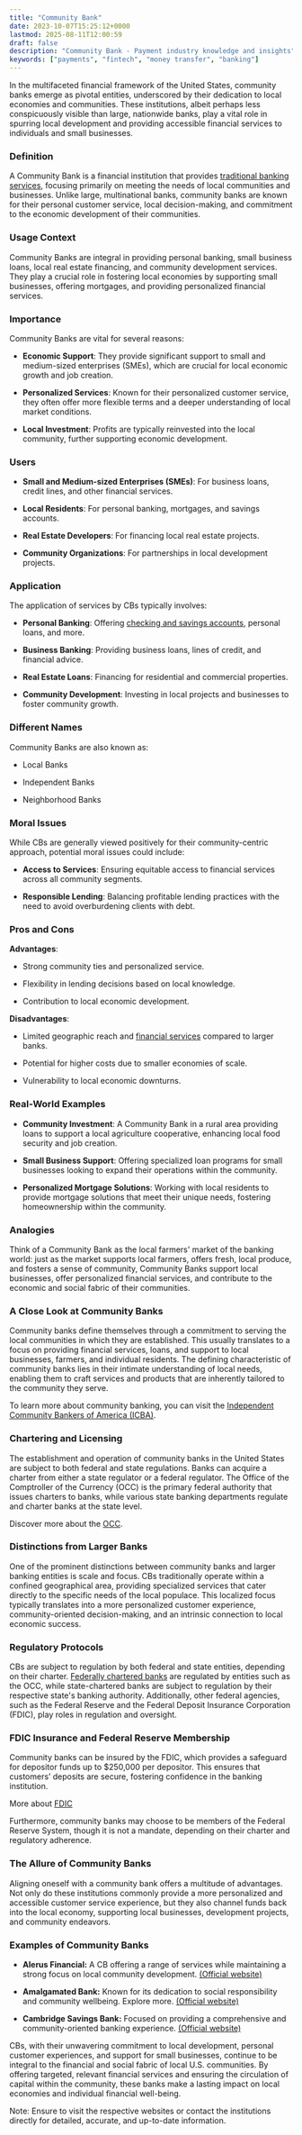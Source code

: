 ```yaml
---
title: "Community Bank"
date: 2023-10-07T15:25:12+0000
lastmod: 2025-08-11T12:00:59
draft: false
description: "Community Bank - Payment industry knowledge and insights"
keywords: ["payments", "fintech", "money transfer", "banking"]
---
```


In the multifaceted financial framework of the United States, community banks emerge as pivotal entities, underscored by their dedication to local economies and communities. These institutions, albeit perhaps less conspicuously visible than large, nationwide banks, play a vital role in spurring local development and providing accessible financial services to individuals and small businesses.

### Definition

A Community Bank is a financial institution that provides [traditional banking services](https://faisalkhanllc.xyz/resources/payments-wiki/b/banking/), focusing primarily on meeting the needs of local communities and businesses. Unlike large, multinational banks, community banks are known for their personal customer service, local decision-making, and commitment to the economic development of their communities.

### Usage Context

Community Banks are integral in providing personal banking, small business loans, local real estate financing, and community development services. They play a crucial role in fostering local economies by supporting small businesses, offering mortgages, and providing personalized financial services.

### Importance

Community Banks are vital for several reasons:

- **Economic Support**: They provide significant support to small and medium-sized enterprises (SMEs), which are crucial for local economic growth and job creation.

- **Personalized Services**: Known for their personalized customer service, they often offer more flexible terms and a deeper understanding of local market conditions.

- **Local Investment**: Profits are typically reinvested into the local community, further supporting economic development.

### Users

- **Small and Medium-sized Enterprises (SMEs)**: For business loans, credit lines, and other financial services.

- **Local Residents**: For personal banking, mortgages, and savings accounts.

- **Real Estate Developers**: For financing local real estate projects.

- **Community Organizations**: For partnerships in local development projects.

### Application

The application of services by CBs typically involves:

- **Personal Banking**: Offering [checking and savings accounts](https://faisalkhanllc.xyz/resources/payments-wiki/c/checking-account/), personal loans, and more.

- **Business Banking**: Providing business loans, lines of credit, and financial advice.

- **Real Estate Loans**: Financing for residential and commercial properties.

- **Community Development**: Investing in local projects and businesses to foster community growth.

### Different Names

Community Banks are also known as:

- Local Banks

- Independent Banks

- Neighborhood Banks

### Moral Issues

While CBs are generally viewed positively for their community-centric approach, potential moral issues could include:

- **Access to Services**: Ensuring equitable access to financial services across all community segments.

- **Responsible Lending**: Balancing profitable lending practices with the need to avoid overburdening clients with debt.

### Pros and Cons

**Advantages**:

- Strong community ties and personalized service.

- Flexibility in lending decisions based on local knowledge.

- Contribution to local economic development.

**Disadvantages**:

- Limited geographic reach and [financial services](https://faisalkhanllc.xyz/resources/payments-wiki/f/financial-services/) compared to larger banks.

- Potential for higher costs due to smaller economies of scale.

- Vulnerability to local economic downturns.

### Real-World Examples

- **Community Investment**: A Community Bank in a rural area providing loans to support a local agriculture cooperative, enhancing local food security and job creation.

- **Small Business Support**: Offering specialized loan programs for small businesses looking to expand their operations within the community.

- **Personalized Mortgage Solutions**: Working with local residents to provide mortgage solutions that meet their unique needs, fostering homeownership within the community.

### Analogies

Think of a Community Bank as the local farmers' market of the banking world: just as the market supports local farmers, offers fresh, local produce, and fosters a sense of community, Community Banks support local businesses, offer personalized financial services, and contribute to the economic and social fabric of their communities.

### A Close Look at Community Banks

Community banks define themselves through a commitment to serving the local communities in which they are established. This usually translates to a focus on providing financial services, loans, and support to local businesses, farmers, and individual residents. The defining characteristic of community banks lies in their intimate understanding of local needs, enabling them to craft services and products that are inherently tailored to the community they serve.

To learn more about community banking, you can visit the [Independent Community Bankers of America (ICBA)](https://www.icba.org/).

### Chartering and Licensing

The establishment and operation of community banks in the United States are subject to both federal and state regulations. Banks can acquire a charter from either a state regulator or a federal regulator. The Office of the Comptroller of the Currency (OCC) is the primary federal authority that issues charters to banks, while various state banking departments regulate and charter banks at the state level.

Discover more about the [OCC](https://www.occ.gov/).

### Distinctions from Larger Banks

One of the prominent distinctions between community banks and larger banking entities is scale and focus. CBs traditionally operate within a confined geographical area, providing specialized services that cater directly to the specific needs of the local populace. This localized focus typically translates into a more personalized customer experience, community-oriented decision-making, and an intrinsic connection to local economic success.

### Regulatory Protocols

CBs are subject to regulation by both federal and state entities, depending on their charter. [Federally chartered banks](https://faisalkhanllc.xyz/resources/payments-wiki/s/state-chartered-bank/) are regulated by entities such as the OCC, while state-chartered banks are subject to regulation by their respective state's banking authority. Additionally, other federal agencies, such as the Federal Reserve and the Federal Deposit Insurance Corporation (FDIC), play roles in regulation and oversight.

### FDIC Insurance and Federal Reserve Membership

Community banks can be insured by the FDIC, which provides a safeguard for depositor funds up to $250,000 per depositor. This ensures that customers’ deposits are secure, fostering confidence in the banking institution.

More about [FDIC](https://www.fdic.gov/)

Furthermore, community banks may choose to be members of the Federal Reserve System, though it is not a mandate, depending on their charter and regulatory adherence.

### The Allure of Community Banks

Aligning oneself with a community bank offers a multitude of advantages. Not only do these institutions commonly provide a more personalized and accessible customer service experience, but they also channel funds back into the local economy, supporting local businesses, development projects, and community endeavors.

### Examples of Community Banks

- **Alerus Financial:** A CB offering a range of services while maintaining a strong focus on local community development. [(Official website)](https://www.alerus.com/)

- **Amalgamated Bank:** Known for its dedication to social responsibility and community wellbeing. Explore more. [(Official website)](https://www.amalgamatedbank.com/)

- **Cambridge Savings Bank:** Focused on providing a comprehensive and community-oriented banking experience. [(Official website)](https://www.cambridgesavings.com/)

CBs, with their unwavering commitment to local development, personal customer experiences, and support for small businesses, continue to be integral to the financial and social fabric of local U.S. communities. By offering targeted, relevant financial services and ensuring the circulation of capital within the community, these banks make a lasting impact on local economies and individual financial well-being.

Note: Ensure to visit the respective websites or contact the institutions directly for detailed, accurate, and up-to-date information.